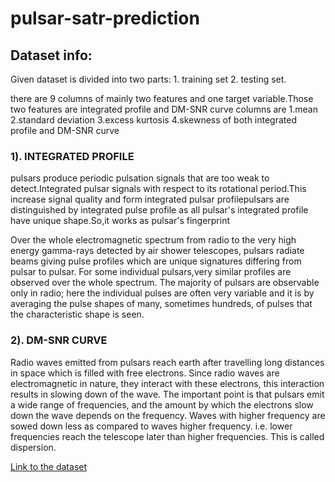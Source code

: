 # pulsar-satr-prediction

## Dataset info:

Given dataset is divided into two parts: 1. training set 2. testing set.

there are 9 columns of mainly two features and one target variable.Those two features are integrated profile and DM-SNR curve
columns are
1.mean
2.standard deviation
3.excess kurtosis
4.skewness 
of both integrated profile and DM-SNR curve


### 1). INTEGRATED PROFILE

pulsars produce periodic pulsation signals that are too weak to detect.Integrated pulsar signals with respect to its rotational period.This increase signal quality and form integrated pulsar profilepulsars are distinguished by integrated pulse profile as all pulsar's integrated profile have unique shape.So,it works as pulsar's fingerprint

Over the whole electromagnetic spectrum from radio to the very high energy gamma-rays detected by air shower telescopes, pulsars radiate beams giving pulse profiles which are unique signatures differing from pulsar to pulsar. For some individual pulsars,very similar profiles are observed over the whole spectrum. The majority of pulsars are observable only in radio; here the individual pulses are often very variable and it is by averaging the pulse shapes of many, sometimes hundreds, of pulses that the characteristic shape is seen.


### 2). DM-SNR CURVE

 Radio waves emitted from pulsars reach earth after travelling long distances in space which is filled with free electrons. Since radio waves are electromagnetic in nature, they interact with these electrons, this interaction results in slowing down of the wave. The important point is that pulsars emit a wide range of frequencies, and the amount by which the electrons slow down the wave depends on the frequency. Waves with higher frequency are sowed down less as compared to waves higher frequency. i.e. lower frequencies reach the telescope later than higher frequencies. This is called dispersion.


[Link to the dataset](https://www.kaggle.com/colearninglounge/predicting-pulsar-starintermediate)
